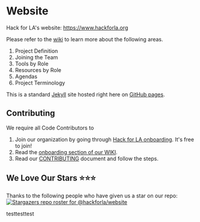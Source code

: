 # Website

Hack for LA's website: https://www.hackforla.org

Please refer to the [wiki](https://github.com/hackforla/website/wiki) to learn more about the following areas.

1. Project Definition
2. Joining the Team
3. Tools by Role
4. Resources by Role
5. Agendas
6. Project Terminology

This is a standard [Jekyll](https://jekyllrb.com/) site hosted right here on [GitHub pages](https://pages.github.com/).

## Contributing

We require all Code Contributors to

1. Join our organization by going through [Hack for LA onboarding](https://www.hackforla.org/getting-started). It's free to join!
2. Read the [onboarding section of our WIKI](https://github.com/hackforla/website/wiki/Joining-the-HackforLA.org-Website-Team).
3. Read our [CONTRIBUTING](https://github.com/hackforla/website/blob/gh-pages/CONTRIBUTING.md) document and follow the steps.

## We Love Our Stars ⭐⭐⭐

Thanks to the following people who have given us a star on our repo:
[![Stargazers repo roster for @hackforla/website](https://reporoster.com/stars/hackforla/website)](https://github.com/hackforla/website/stargazers)

testtesttest
